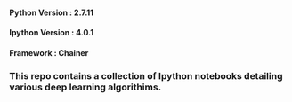 #### Python Version : 2.7.11

#### Ipython Version : 4.0.1

#### Framework : Chainer

### This repo contains a collection of Ipython notebooks detailing various deep learning algorithims.
